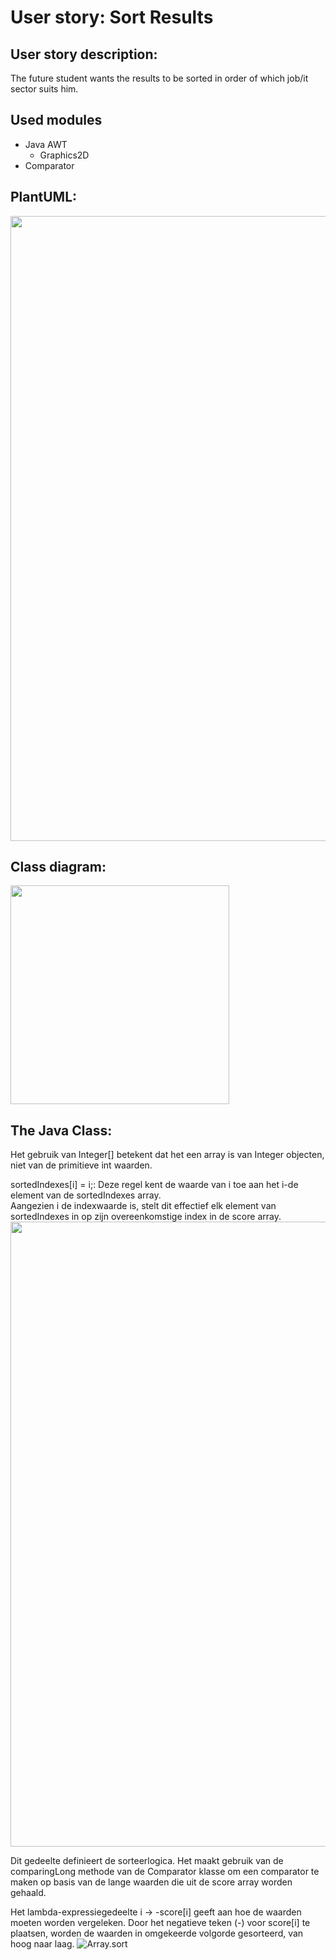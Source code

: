 # User story: Sort Results


## User story description:
The future student wants the results  to be sorted in order of which job/it sector suits him.

## Used modules
- Java AWT
    - Graphics2D
- Comparator



## PlantUML:
<img src="../../assets/plantumlsort.png" width="1000">


## Class diagram:
<img src="../../assets/classSort.png" width="350">

## The Java Class:
Het gebruik van Integer[] betekent dat het een array is van Integer objecten, niet van de primitieve int waarden.

sortedIndexes[i] = i;: Deze regel kent de waarde van i toe aan het i-de element van de sortedIndexes array. <br>
Aangezien i de indexwaarde is, stelt dit effectief elk element van sortedIndexes in op zijn overeenkomstige index in de score array.
<img src="../../assets/sortArrayForLoop.png" width="1000" >


Dit gedeelte definieert de sorteerlogica. Het maakt gebruik van de comparingLong methode van de Comparator klasse om een comparator
te maken op basis van de lange waarden die uit de score array worden gehaald. <br>

Het lambda-expressiegedeelte i -> -score[i] geeft aan hoe de waarden moeten worden vergeleken. 
Door het negatieve teken (-) voor score[i] te plaatsen, worden de waarden in omgekeerde volgorde gesorteerd, van hoog naar laag.
![Array.sort](../../assets/SortWithLambda.png)
